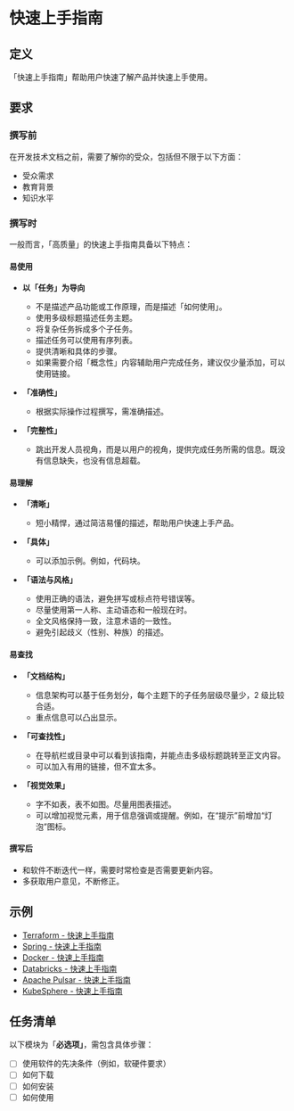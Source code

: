 # 快速上手指南

## 定义

「快速上手指南」帮助用户快速了解产品并快速上手使用。

## 要求

### 撰写前

在开发技术文档之前，需要了解你的受众，包括但不限于以下方面：

- 受众需求
- 教育背景
- 知识水平

### 撰写时

一般而言，「高质量」的快速上手指南具备以下特点：

#### 易使用

- **以「任务」为导向**
  - 不是描述产品功能或工作原理，而是描述「如何使用」。
  - 使用多级标题描述任务主题。
  - 将复杂任务拆成多个子任务。
  - 描述任务可以使用有序列表。
  - 提供清晰和具体的步骤。
  - 如果需要介绍「概念性」内容辅助用户完成任务，建议仅少量添加，可以使用链接。
  
- **「准确性」**
  - 根据实际操作过程撰写，需准确描述。
  
- **「完整性」**
  - 跳出开发人员视角，而是以用户的视角，提供完成任务所需的信息。既没有信息缺失，也没有信息超载。

#### 易理解

- **「清晰」**
  - 短小精悍，通过简洁易懂的描述，帮助用户快速上手产品。

- **「具体」**
  - 可以添加示例。例如，代码块。
  
- **「语法与风格」**
  - 使用正确的语法，避免拼写或标点符号错误等。
  - 尽量使用第一人称、主动语态和一般现在时。
  - 全文风格保持一致，注意术语的一致性。
  - 避免引起歧义（性别、种族）的描述。

#### 易查找

- **「文档结构」**
  - 信息架构可以基于任务划分，每个主题下的子任务层级尽量少，2 级比较合适。
  - 重点信息可以凸出显示。
  
- **「可查找性」**
  - 在导航栏或目录中可以看到该指南，并能点击多级标题跳转至正文内容。
  - 可以加入有用的链接，但不宜太多。

- **「视觉效果」**
  - 字不如表，表不如图。尽量用图表描述。
  - 可以增加视觉元素，用于信息强调或提醒。例如，在“提示”前增加“灯泡”图标。

#### 撰写后

- 和软件不断迭代一样，需要时常检查是否需要更新内容。
- 多获取用户意见，不断修正。

## 示例

- [Terraform - 快速上手指南](https://learn.hashicorp.com/tutorials/terraform/infrastructure-as-code?in=terraform/aws-get-started)
- [Spring - 快速上手指南](https://spring.io/guides#getting-started-guides)
- [Docker - 快速上手指南](https://docs.docker.com/get-started/)
- [Databricks - 快速上手指南](https://docs.databricks.com/sql/get-started/admin-quickstart.html)
- [Apache Pulsar - 快速上手指南](https://pulsar.apache.org/docs/en/next/standalone/)
- [KubeSphere - 快速上手指南](https://kubesphere.com.cn/en/docs/quick-start/)

## 任务清单

以下模块为「**必选项」**，需包含具体步骤：

- [ ] 使用软件的先决条件（例如，软硬件要求）
- [ ] 如何下载
- [ ] 如何安装
- [ ] 如何使用